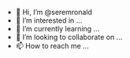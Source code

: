 - 👋 Hi, I’m @seremronald
- 👀 I’m interested in ...
- 🌱 I’m currently learning ...
- 💞️ I’m looking to collaborate on ...
- 📫 How to reach me ...

<!---
seremronald/seremronald is a ✨ special ✨ repository because its `README.md` (this file) appears on your GitHub profile.
You can click the Preview link to take a look at your changes.
--->
